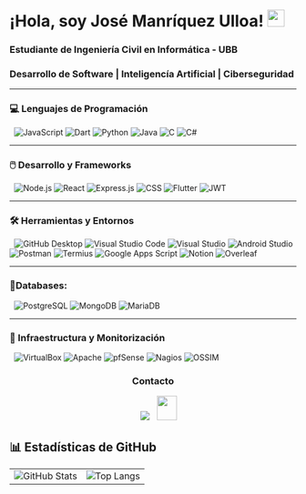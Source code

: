 # ¡Hola, soy José Manríquez Ulloa! <img src="https://media.giphy.com/media/hvRJCLFzcasrR4ia7z/giphy.gif" width="30px"/>

### Estudiante de Ingeniería Civil en Informática - UBB  

### Desarrollo de Software | Inteligencía Artificial | Ciberseguridad
---
### 💻 Lenguajes de Programación  
&nbsp;
![JavaScript](https://img.shields.io/badge/JavaScript-F7DF1E?style=flat&logo=javascript&logoColor=black)
![Dart](https://img.shields.io/badge/Dart-0175C2?style=flat&logo=dart&logoColor=white)
![Python](https://img.shields.io/badge/Python-3776AB?style=flat&logo=python&logoColor=white)
![Java](https://img.shields.io/badge/Java-ED8B00?style=flat&logo=openjdk&logoColor=white)
![C](https://img.shields.io/badge/C-A8B9CC?style=flat&logo=c&logoColor=black)
![C#](https://img.shields.io/badge/C%23-239120?style=flat&logo=c-sharp&logoColor=white)

---

### 🖱️ Desarrollo y Frameworks  
&nbsp;
![Node.js](https://img.shields.io/badge/Node.js-339933?style=flat&logo=nodedotjs&logoColor=white)
![React](https://img.shields.io/badge/React-61DAFB?style=flat&logo=react&logoColor=black)
![Express.js](https://img.shields.io/badge/Express.js-000000?style=flat&logo=express&logoColor=white)
![CSS](https://img.shields.io/badge/CSS-264de4?style=flat&logo=css3&logoColor=white)
![Flutter](https://img.shields.io/badge/Flutter-02569B?style=flat&logo=flutter&logoColor=white)
![JWT](https://img.shields.io/badge/JWT-000000?style=flat&logo=json-web-tokens&logoColor=white)

---

### 🛠️ Herramientas y Entornos  
&nbsp;
![GitHub Desktop](https://img.shields.io/badge/GitHub%20Desktop-2E2E2E?style=flat&logo=github&logoColor=white)
![Visual Studio Code](https://img.shields.io/badge/VS%20Code-007ACC?style=flat&logo=visual-studio-code&logoColor=white)
![Visual Studio](https://img.shields.io/badge/Visual%20Studio-5C2D91?style=flat&logo=visual-studio&logoColor=white)
![Android Studio](https://img.shields.io/badge/Android%20Studio-3DDC84?style=flat&logo=android-studio&logoColor=white)
![Postman](https://img.shields.io/badge/Postman-FF6C37?style=flat&logo=postman&logoColor=white)
![Termius](https://img.shields.io/badge/Termius-0E131F?style=flat&logo=gnubash&logoColor=white)
![Google Apps Script](https://img.shields.io/badge/Google%20Apps%20Script-4285F4?style=flat&logo=google&logoColor=white)
![Notion](https://img.shields.io/badge/Notion-000000?style=flat&logo=notion&logoColor=white)
![Overleaf](https://img.shields.io/badge/Overleaf-47A141?style=flat&logo=overleaf&logoColor=white)

---

### 💾Databases:
&nbsp;
![PostgreSQL](https://img.shields.io/badge/PostgreSQL-4169E1?style=flat&logo=postgresql&logoColor=white)
![MongoDB](https://img.shields.io/badge/MongoDB-47A248?style=flat&logo=mongodb&logoColor=white)
![MariaDB](https://img.shields.io/badge/MariaDB-003545?style=flat&logo=mariadb&logoColor=white)

---

### 🧩 Infraestructura y Monitorización  
&nbsp;
![VirtualBox](https://img.shields.io/badge/VirtualBox-183A61?style=flat&logo=virtualbox&logoColor=white)
![Apache](https://img.shields.io/badge/Apache-CA2136?style=flat&logo=apache&logoColor=white)
![pfSense](https://img.shields.io/badge/pfSense-22314E?style=flat&logoColor=white)
![Nagios](https://img.shields.io/badge/Nagios-252525?style=flat&logo=nagios&logoColor=white)
![OSSIM](https://img.shields.io/badge/AlienVault%20OSSIM-0E1111?style=flat&logoColor=green)

<h3 align="center" >Contacto</h3>

<p align="center">

 <div align="center"  class="icons-social" style="margin-left: 10px;">
        <a   target="_blank" href="https://www.linkedin.com/in/jomulloa/">
			<img src="https://img.icons8.com/doodle/40/000000/linkedin--v2.png" style="margin-left: 10px;" ></a>
           <a style="margin-left: 10px;" target="_blank" href="mailto:manriquezjose100@gmail.com">
		<img src="https://img.icons8.com/doodle/2x/gmail-new.png" style=" width:35px; height:43px;"></a>
      </div>

</p>

<h2>📊 Estadísticas de GitHub</h2>

<table>
  <tr>
    <td>
      <img src="https://github-readme-stats.vercel.app/api?username=jomulloa&show_icons=true&theme=default" alt="GitHub Stats"/>
    </td>
    <td>
      <img src="https://github-readme-stats.vercel.app/api/top-langs/?username=jomulloa&layout=compact" alt="Top Langs"/>
    </td>
  </tr>
</table>

